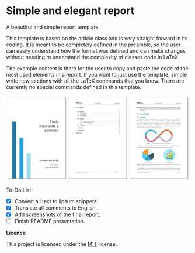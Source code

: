 # Simple and elegant report
A beautiful and simple report template.

This template is based on the article class and is very straight forward in its coding. It is meant to be completely defined in the preamble, so the user can easily understand how the format was defined and can make changes without needing to understand the complexity of classes code in LaTeX.

The example content is there for the user to copy and paste the code of the most used elements in a report. If you want to just use the template, simple write new sections with all the LaTeX commands that you know. There are currently no special commands defined in this template. 

![](../media/Simple_report.jpg)

To-Do List:
- [x] Convert all text to lipsum snippets. 
- [x] Translate all comments to English.
- [x] Add screenshots of the final report.
- [ ] Finish README presentation.

**Licence**

This project is licensed under the [MIT](https://opensource.org/licenses/MIT) license.
